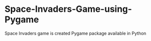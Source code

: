 # Space-Invaders-Game-using-Pygame
Space Invaders game is created Pygame package available in Python
